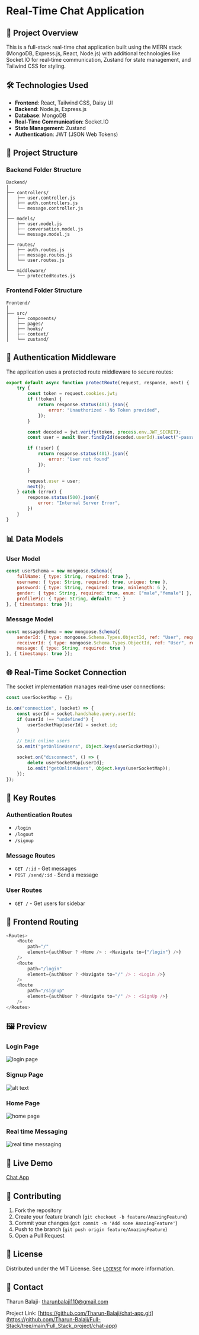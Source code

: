 # Real-Time Chat Application

## 🚀 Project Overview

This is a full-stack real-time chat application built using the MERN stack (MongoDB, Express.js, React, Node.js) with additional technologies like Socket.IO for real-time communication, Zustand for state management, and Tailwind CSS for styling.

## 🛠 Technologies Used

- **Frontend**: React, Tailwind CSS, Daisy UI
- **Backend**: Node.js, Express.js
- **Database**: MongoDB
- **Real-Time Communication**: Socket.IO
- **State Management**: Zustand
- **Authentication**: JWT (JSON Web Tokens)

## 📂 Project Structure

### Backend Folder Structure
```
Backend/
│
├── controllers/
│   ├── user.controller.js
│   ├── auth.controllers.js
│   └── message.controller.js
│
├── models/
│   ├── user.model.js
│   ├── conversation.model.js
│   └── message.model.js
│
├── routes/
│   ├── auth.routes.js
│   ├── message.routes.js
│   └── user.routes.js
│
└── middleware/
    └── protectedRoutes.js
```

### Frontend Folder Structure
```
Frontend/
│
├── src/
│   ├── components/
│   ├── pages/
│   ├── hooks/
│   ├── context/
│   └── zustand/
```

## 🔐 Authentication Middleware

The application uses a protected route middleware to secure routes:

```javascript
export default async function protectRoute(request, response, next) {
    try {
        const token = request.cookies.jwt;
        if (!token) {
            return response.status(401).json({
                error: "Unauthorized - No Token provided",
            });
        }

        const decoded = jwt.verify(token, process.env.JWT_SECRET);
        const user = await User.findById(decoded.userId).select("-password");

        if (!user) {
            return response.status(401).json({
                error: "User not found"
            });
        }

        request.user = user;
        next();
    } catch (error) {
        response.status(500).json({
            error: "Internal Server Error",
        })
    }
}
```

## 📊 Data Models

### User Model
```javascript
const userSchema = new mongoose.Schema({
    fullName: { type: String, required: true },
    username: { type: String, required: true, unique: true },
    password: { type: String, required: true, minlength: 6 },
    gender: { type: String, required: true, enum: ["male","female"] },
    profilePic: { type: String, default: "" }
}, { timestamps: true });
```

### Message Model
```javascript
const messageSchema = new mongoose.Schema({
    senderId: { type: mongoose.Schema.Types.ObjectId, ref: "User", required: true },
    receiverId: { type: mongoose.Schema.Types.ObjectId, ref: "User", required: true },
    message: { type: String, required: true }
}, { timestamps: true });
```

## 🌐 Real-Time Socket Connection

The socket implementation manages real-time user connections:

```javascript
const userSocketMap = {};

io.on("connection", (socket) => {
    const userId = socket.handshake.query.userId;
    if (userId !== "undefined") {
        userSocketMap[userId] = socket.id;
    }

    // Emit online users
    io.emit("getOnlineUsers", Object.keys(userSocketMap));

    socket.on("disconnect", () => {
        delete userSocketMap[userId];
        io.emit("getOnlineUsers", Object.keys(userSocketMap));
    });
});
```

## 🔑 Key Routes

### Authentication Routes
- `/login`
- `/logout`
- `/signup`

### Message Routes
- `GET /:id` - Get messages
- `POST /send/:id` - Send a message

### User Routes
- `GET /` - Get users for sidebar

## 🚦 Frontend Routing
```javascript
<Routes>
    <Route
        path="/"
        element={authUser ? <Home /> : <Navigate to={"/login"} />}
    />
    <Route
        path="/login"
        element={authUser ? <Navigate to="/" /> : <Login />}
    />
    <Route
        path="/signup"
        element={authUser ? <Navigate to="/" /> : <SignUp />}
    />
</Routes>
```

## 🖼️ Preview

### Login Page
![login page](image-2.png)

### Signup Page
![alt text](image-3.png)

### Home Page
![home page](image-1.png)

### Real time Messaging
![real time messaging](image-4.png)


## 🔗 Live Demo

[Chat App](https://chat-app-xflo.onrender.com/)

## 🤝 Contributing

1. Fork the repository
2. Create your feature branch (`git checkout -b feature/AmazingFeature`)
3. Commit your changes (`git commit -m 'Add some AmazingFeature'`)
4. Push to the branch (`git push origin feature/AmazingFeature`)
5. Open a Pull Request

## 📄 License

Distributed under the MIT License. See [`LICENSE`](LICENSE.md) for more information.

## 📧 Contact

Tharun Balaji- [tharunbalaji110@gmail.com](mailto:tharunbalaji110@gmail.com)

Project Link: [https://github.com/Tharun-Balaji/chat-app.git](https://github.com/Tharun-Balaji/Full-Stack/tree/main/Full_Stack_project/chat-app)
